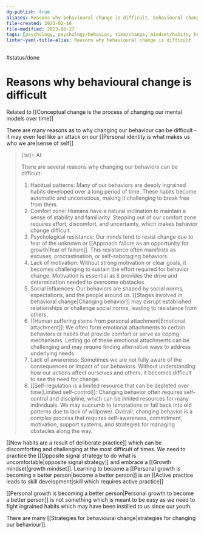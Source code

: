 ```yaml
---
dg-publish: true
aliases: Reasons why behavioural change is difficult, behavioural change, changing behaviour, difficulty in changing behaviour, hard to change as a person, difficult to change behaviour, Changing behaviour can be quite difficult and challenging., Behavioural change is difficult., reasons why behavioural change is difficult
file-created: 2023-02-16
file-modified: 2023-08-27
tags: [psychology, psychology/behavior, time/change, mindset/habits, health/self-care]
linter-yaml-title-alias: Reasons why behavioural change is difficult
---
```


#status/done

# Reasons why behavioural change is difficult

Related to [[Conceptual change is the process of changing our mental models over time]]

There are many reasons as to why changing our behaviour can be difficult - it may even feel like an attack on our [[Personal identity is what makes us who we are|sense of self]]

> [!ai]+ AI
>
> There are several reasons why changing our behaviors can be difficult:
> 1. Habitual patterns: Many of our behaviors are deeply ingrained habits developed over a long period of time. These habits become automatic and unconscious, making it challenging to break free from them.
> 2. Comfort zone: Humans have a natural inclination to maintain a sense of stability and familiarity. Stepping out of our comfort zone requires effort, discomfort, and uncertainty, which makes behavior change difficult.
> 3. Psychological resistance: Our minds tend to resist change due to fear of the unknown or [[Approach failure as an opportunity for growth|fear of failure]]. This resistance often manifests as excuses, procrastination, or self-sabotaging behaviors.
> 4. Lack of motivation: Without strong motivation or clear goals, it becomes challenging to sustain the effort required for behavior change. Motivation is essential as it provides the drive and determination needed to overcome obstacles.
> 5. Social influences: Our behaviors are shaped by social norms, expectations, and the people around us. [[Stages involved in behavioral change|Changing behavior]] may disrupt established relationships or challenge social norms, leading to resistance from others.
> 6. [[Human suffering stems from personal attachment|Emotional attachment]]: We often form emotional attachments to certain behaviors or habits that provide comfort or serve as coping mechanisms. Letting go of these emotional attachments can be challenging and may require finding alternative ways to address underlying needs.
> 7. Lack of awareness: Sometimes we are not fully aware of the consequences or impact of our behaviors. Without understanding how our actions affect ourselves and others, it becomes difficult to see the need for change.
> 8. [[Self-regulation is a limited resource that can be depleted over time|Limited self-control]]: Changing behavior often requires self-control and discipline, which can be limited resources for many individuals. We may succumb to temptations or fall back into old patterns due to lack of willpower.
> Overall, changing behavior is a complex process that requires self-awareness, commitment, motivation, support systems, and strategies for managing obstacles along the way.

[[New habits are a result of deliberate practice]] which can be discomforting and challenging at the most difficult of times. We need to practice the [[Opposite signal strategy to do what is uncomfortable|opposite signal strategy]] and embrace a [[Growth mindset|growth mindset]]. Learning to become a [[Personal growth is becoming a better person|become a better person]] is an [[Active practice leads to skill development|skill which requires active practice]]

[[Personal growth is becoming a better person|Personal growth to become a better person]] is not something which is meant to be easy as we need to fight ingrained habits which may have been instilled to us since our youth.

There are many [[Strategies for behavioural change|strategies for changing our behaviour]].

